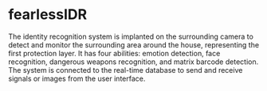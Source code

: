 # fearlessIDR
The identity recognition system is implanted on the surrounding camera to detect and monitor the surrounding area around the house, representing the first protection layer. It has four  abilities: emotion detection, face recognition, dangerous weapons recognition, and matrix  barcode detection. The system is connected to the real-time database to send and receive signals  or images from the user interface. 
